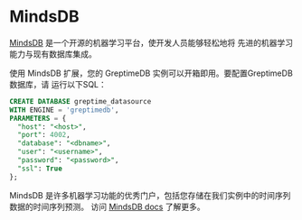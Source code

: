 # MindsDB

[MindsDB](https://mindsdb.com/) 是一个开源的机器学习平台，使开发人员能够轻松地将
先进的机器学习能力与现有数据库集成。

使用 MindsDB 扩展，您的 GreptimeDB 实例可以开箱即用。要配置GreptimeDB数据库，请
运行以下SQL：

```sql
CREATE DATABASE greptime_datasource
WITH ENGINE = 'greptimedb',
PARAMETERS = {
  "host": "<host>",
  "port": 4002,
  "database": "<dbname>",
  "user": "<username>",
  "password": "<password>",
  "ssl": True
};

```

MindsDB 是许多机器学习功能的优秀门户，包括您存储在我们实例中的时间序列数据的时间序列预测。
访问 [MindsDB docs](https://docs.mindsdb.com/what-is-mindsdb) 了解更多。

